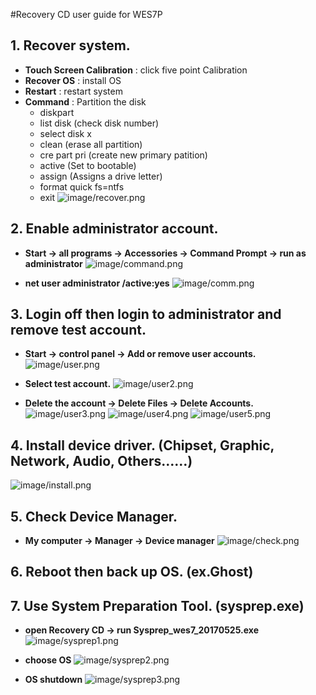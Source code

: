 #Recovery CD user guide for WES7P
## 1. Recover system.
* **Touch Screen Calibration** : click five point Calibration
* **Recover OS** : install OS
* **Restart** : restart system
* **Command** : Partition the disk 
	*	diskpart
	*	list disk (check disk number)
	*	select disk x
	*	clean (erase all partition)
	*	cre part pri (create new primary patition)
	*	active (Set to bootable)
	*	assign (Assigns a drive letter)
	*	format quick fs=ntfs
	*	exit
![image/recover.png](image/recover.png)

## 2. Enable administrator account.
* **Start → all programs → Accessories → Command Prompt → run as administrator**
![image/command.png](image/command.png)

* **net user administrator /active:yes**
![image/comm.png](image/comm.png)

## 3. Login off then login to administrator and remove test account.
* **Start → control panel → Add or remove user accounts.**
![image/user.png](image/user.png)

* **Select test account.**
![image/user2.png](image/user2.png)

* **Delete the account → Delete Files → Delete Accounts.**
![image/user3.png](image/user3.png)
![image/user4.png](image/user4.png)
![image/user5.png](image/user5.png)

## 4. Install device driver. (Chipset, Graphic, Network, Audio, Others……)
![image/install.png](image/install.png)

## 5. Check Device Manager.
* **My computer → Manager → Device manager**
![image/check.png](image/check.png)

## 6. Reboot then back up OS. (ex.Ghost)
## 7. Use System Preparation Tool. (sysprep.exe)
* **open Recovery CD → run Sysprep_wes7_20170525.exe**
![image/sysprep1.png](image/sysprep1.png)

* **choose OS**
![image/sysprep2.png](image/sysprep2.png)

* **OS shutdown**
![image/sysprep3.png](image/sysprep3.png)


